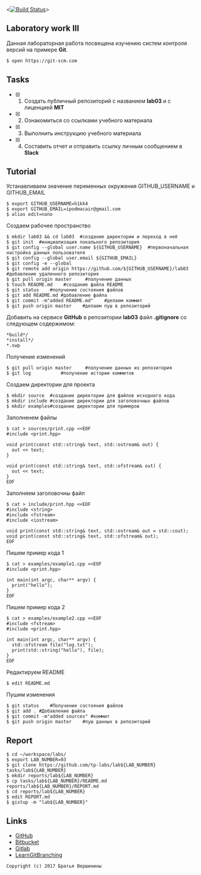 <[![Build Status](https://travis-ci.org/h1kk4/lab05.svg?branch=master)](https://travis-ci.org/h1kk4/lab05)>

## Laboratory work III

Данная лабораторная работа посвещена изучению систем контроля версий на примере **Git**.

```bash
$ open https://git-scm.com
```

## Tasks

- [x] 1. Создать публичный репозиторий с названием **lab03** и с лиценцией **MIT**
- [x] 2. Ознакомиться со ссылками учебного материала
- [x] 3. Выполнить инструкцию учебного материала
- [x] 4. Составить отчет и отправить ссылку личным сообщением в **Slack**

## Tutorial
Устанавливаем значение переменных окружения GITHUB_USERNAME и GITHUB_EMAIL
```ShellSession
$ export GITHUB_USERNAME=h1kk4
$ export GITHUB_EMAIL=ipodmacair@gmail.com
$ alias edit=nano
```
Создаем рабочее пространство
```ShellSession
$ mkdir lab03 && cd lab03  #создание директории и переход в неё
$ git init	#инициализация локального репозитория
$ git config --global user.name ${GITHUB_USERNAME}	#первоначальная настройка данных пользователя
$ git config --global user.email ${GITHUB_EMAIL}
$ git config -e --global
$ git remote add origin https://github.com/${GITHUB_USERNAME}/lab03 #добавление удаленного репозитория
$ git pull origin master	 #получение данных
$ touch README.md	 #создание файла README
$ git status 	#получение состояния файлов 
$ git add README.md	#добавление файла 
$ git commit -m"added README.md"	#делаем коммит
$ git push origin master 	#делаем пуш в репозиторий
```

Добавить на сервисе **GitHub** в репозитории **lab03** файл **.gitignore**
со следующем содержимом:

```ShellSession
*build*/
*install*/
*.swp
```
Получение изменений
```ShellSession
$ git pull origin master	 #получение данных из репозитория
$ git log			#получение истории коммитов
```
Создаем директории для проекта
```ShellSession
$ mkdir source	#создание директории для файлов исходного кода
$ mkdir include	#создание директории для заголовочных файлов
$ mkdir examples#создание директории для примеров
```

Заполненем файлы 
```ShellSession
$ cat > sources/print.cpp <<EOF		
#include <print.hpp>

void print(const std::string& text, std::ostream& out) {
  out << text;
}

void print(const std::string& text, std::ofstream& out) {
  out << text;
}
EOF                  
```
Заполняем заголовочны файл
```ShellSession
$ cat > include/print.hpp <<EOF
#include <string>
#include <fstream>
#include <iostream>

void print(const std::string& text, std::ostream& out = std::cout);
void print(const std::string& text, std::ofstream& out);
EOF              
```
Пишем пример кода 1
```ShellSession
$ cat > examples/example1.cpp <<EOF
#include <print.hpp>

int main(int argc, char** argv) {
  print("hello");
}
EOF               
```
Пишем пример кода 2
```ShellSession
$ cat > examples/example2.cpp <<EOF
#include <fstream>
#include <print.hpp>

int main(int argc, char** argv) {
  std::ofstream file("log.txt");
  print(std::string("hello"), file);
}
EOF              
```
Редактируем README
```ShellSession
$ edit README.md		
```
Пушим изменения
```ShellSession
$ git status	#Получение состояния файлов	
$ git add .	#Добавление файла
$ git commit -m"added sources" #коммит
$ git push origin master	#пуш данных в репозиторий
```

## Report

```ShellSession
$ cd ~/workspace/labs/
$ export LAB_NUMBER=03
$ git clone https://github.com/tp-labs/lab${LAB_NUMBER} tasks/lab${LAB_NUMBER}
$ mkdir reports/lab${LAB_NUMBER}
$ cp tasks/lab${LAB_NUMBER}/README.md reports/lab${LAB_NUMBER}/REPORT.md
$ cd reports/lab${LAB_NUMBER}
$ edit REPORT.md
$ gistup -m "lab${LAB_NUMBER}"
```

## Links

- [GitHub](https://github.com)
- [Bitbucket](https://bitbucket.org)
- [Gitlab](https://about.gitlab.com)
- [LearnGitBranching](http://learngitbranching.js.org/)

```
Copyright (c) 2017 Братья Вершинины
```
